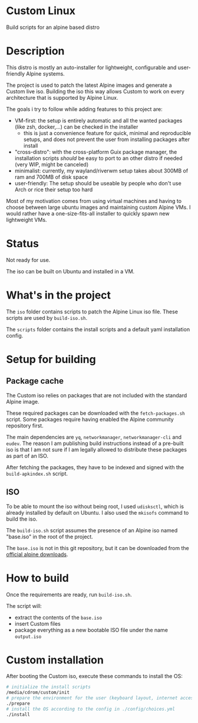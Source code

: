 # Custom Linux
Build scripts for an alpine based distro

# Description

This distro is mostly an auto-installer for lightweight, configurable and user-friendly Alpine systems.

The project is used to patch the latest Alpine images and generate a Custom live iso.
Building the iso this way allows Custom to work on every architecture that is supported by Alpine Linux.


The goals i try to follow while adding features to this project are:
- VM-first: the setup is entirely automatic and all the wanted packages (like zsh, docker,...) can be checked in the installer
	* this is just a convenience feature for quick, minimal and reproducible setups, and does not prevent the user from installing packages after install
- "cross-distro": with the cross-platform Guix package manager, the installation scripts *should* be easy to port to an other distro if needed (very WIP, might be canceled)
- minimalist: currently, my wayland/riverwm setup takes about 300MB of ram and 700MB of disk space
- user-friendly: The setup should be useable by people who don't use Arch or rice their setup too hard


Most of my motivation comes from using virtual machines and having to choose between large ubuntu images and maintaining custom Alpine VMs.
I would rather have a one-size-fits-all installer to quickly spawn new lightweight VMs.


# Status

Not ready for use.

The iso can be built on Ubuntu and installed in a VM.


# What's in the project

<!--
The `apks` directory contains an Alpine apk package build script.

The package is built by the `build-apk.sh` script.
This .apk package contains the scripts and configs that will be used to install and setup the system.
The .apk package is not required for a functional setup, since the same files are bundled as a simple directory in the live iso.
-->

The `iso` folder contains scripts to patch the Alpine Linux iso file.
These scripts are used by `build-iso.sh`.

The `scripts` folder contains the install scripts and a default yaml installation config.

<!--
The `output` folder contains an existing .apk packaged version of the `scripts` folder.
-->

# Setup for building

<!--

## APK

note: this part is currently completely useless, and should be ignored

Building .apk packages requires using an existing Alpine setup.
To setup my environment on my Alpine VM, i used these commands:
```
apk add alpine-sdk
adduser $USER abuild	# add current user to the abuild groups
abuild-keygen -a -i -n	# Add a key in ~/.abuild and Install it in /etc/apk/keys, Non-interactively 
```
-->

## Package cache

The Custom iso relies on packages that are not included with the standard Alpine image.

These required packages can be downloaded with the `fetch-packages.sh` script.
Some packages require having enabled the Alpine community repository first.

The main dependencies are `yq`, `networkmanager`, `networkmanager-cli` and `eudev`.
The reason I am publishing build instructions instead of a pre-built iso is that I am not sure if I am legally allowed to distribute these packages as part of an ISO.

After fetching the packages, they have to be indexed and signed with the `build-apkindex.sh` script.

<!--TODO: write how to setup abuild-->

## ISO

To be able to mount the iso without being root, I used `udisksctl`, which is already installed by default on Ubuntu.
I also used the `mkisofs` command to build the iso.


The `build-iso.sh` script assumes the presence of an Alpine iso named "base.iso" in the root of the project.

The `base.iso` is not in this git repository, but it can be downloaded from the [official alpine downloads](https://www.alpinelinux.org/downloads/).




# How to build

Once the requirements are ready, run `build-iso.sh`.

The script will:
* extract the contents of the `base.iso`
* insert Custom files
* package everything as a new bootable ISO file under the name `output.iso`

# Custom installation

After booting the Custom iso, execute these commands to install the OS:
```sh
# initialize the install scripts
/media/cdrom/custom/init
# prepare the environment for the user (keyboard layout, internet access and text editor)
./prepare
# install the OS according to the config in ./config/choices.yml
./install
```

